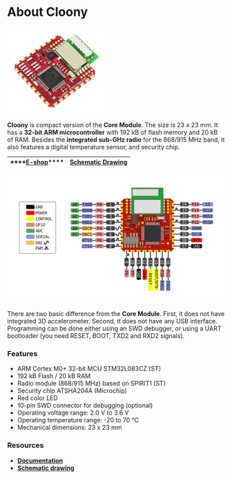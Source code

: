 # About Cloony

![](../.gitbook/assets/_basics_module-overview_cloony.png)

**Cloony** is compact version of the **Core Module**. The size is 23 x 23 mm. It has a **32-bit ARM microcontroller** with 192 kB of flash memory and 20 kB of RAM. Besides the **integrated sub-GHz radio** for the 868/915 MHz band, it also features a digital temperature sensor, and security chip.

| \*\*\*\*[**E-shop**](https://shop.bigclown.com/cloony)\*\*\*\* | [**Schematic Drawing**](https://github.com/bigclownlabs/bc-hardware/tree/master/out/bc-cloony) |
| :---: | :---: |


![](../.gitbook/assets/_hardware_header-pinout_cloony-pinout.png)

There are two basic difference from the **Core Module**. First, it does not have integrated 3D accelerometer. Second, it does not have any USB interface. Programming can be done either using an SWD debugger, or using a UART bootloader \(you need RESET, BOOT, TXD2 and RXD2 signals\).

### Features <a id="features"></a>

* ARM Cortex M0+ 32-bit MCU STM32L083CZ \(ST\)
* 192 kB Flash / 20 kB RAM
* Radio module \(868/915 MHz\) based on SPIRIT1 \(ST\)
* Security chip ATSHA204A \(Microchip\)
* Red color LED
* 10-pin SWD connector for debugging \(optional\)
* Operating voltage range: 2.0 V to 3.6 V
* Operating temperature range: -20 to 70 °C
* Mechanical dimensions: 23 x 23 mm

### Resources <a id="resources"></a>

* [**Documentation**](about-cloony.md)
* [**Schematic drawing**](https://github.com/bigclownlabs/bc-hardware/tree/master/out/bc-cloony)

